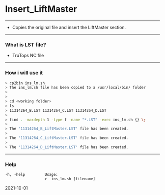 # Insert_LiftMaster
---
- Copies the original file and insert the LiftMaster section.
---
### What is LST file?
- TruTops NC file
---
### How i will use it 
```sh
> cp2bin ins_lm.sh
> The ins_lm.sh file has been copied to a /usr/local/bin/ folder
>
>
> cd <working folder>
> ls
> 11314264_B.LST 11314264_C.LST 11314264_D.LST
>
> find . -maxdepth 1 -type f -name "*.LST" -exec ins_lm.sh {} \;
>
> The '11314264_B_LiftMaster.LST' file has been created.
>
> The '11314264_C_LiftMaster.LST' file has been created.
>
> The '11314264_D_LiftMaster.LST' file has been created.
```
---
### Help
```
-h, -help         Usage:                      
                  >  ins_lm.sh [filename]
```


2021-10-01
